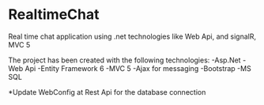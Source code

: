 # RealtimeChat
Real time chat application using .net technologies like Web Api, and signalR, MVC 5

The project has been created with the following technologies:
-Asp.Net
-Web Api
-Entity Framework 6
-MVC 5
-Ajax for messaging
-Bootstrap
-MS SQL

*Update WebConfig at Rest Api for the database connection
